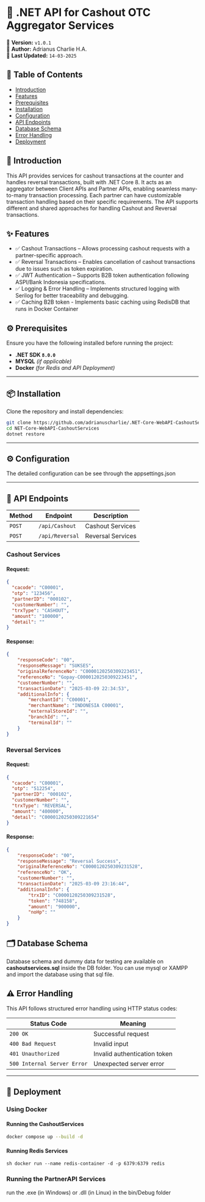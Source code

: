 # **🚀 .NET API for Cashout OTC Aggregator Services**  

📌 **Version:** `v1.0.1`  
📌 **Author:** Adrianus Charlie H.A.  
📌 **Last Updated:** `14-03-2025`  

## **📖 Table of Contents**  
- [Introduction](#introduction)  
- [Features](#features)  
- [Prerequisites](#prerequisites)  
- [Installation](#installation)  
- [Configuration](#configuration)  
- [API Endpoints](#api-endpoints)  
- [Database Schema](#database-schema)  
- [Error Handling](#error-handling)  
- [Deployment](#deployment)  


## **📌 Introduction**  
This API provides services for cashout transactions at the counter and handles reversal transactions, built with .NET Core 8. It acts as an aggregator between Client APIs and Partner APIs, enabling seamless many-to-many transaction processing. Each partner can have customizable transaction handling based on their specific requirements. The API supports different and shared approaches for handling Cashout and Reversal transactions.


## ✨ Features
- ✅ Cashout Transactions – Allows processing cashout requests with a partner-specific approach.
- ✅ Reversal Transactions – Enables cancellation of cashout transactions due to issues such as token expiration.
- ✅ JWT Authentication – Supports B2B token authentication following ASPI/Bank Indonesia specifications.
- ✅ Logging & Error Handling – Implements structured logging with Serilog for better traceability and debugging.
- ✅ Caching B2B token - Implements basic caching using RedisDB that runs in Docker Container


## **⚙️ Prerequisites**  
Ensure you have the following installed before running the project:  
- **.NET SDK `8.0.0`** 
- **MYSQL** *(if applicable)*  
- **Docker** *(for Redis and API Deployment)*  

---

## **📦 Installation**  
Clone the repository and install dependencies:  
```sh
git clone https://github.com/adrianuscharlie/.NET-Core-WebAPI-CashoutServices.git
cd NET-Core-WebAPI-CashoutServices
dotnet restore
```

---

## **⚙️ Configuration**  
The detailed configuration can be see through the appsettings.json


---

## **📌 API Endpoints**  
| Method | Endpoint | Description 
|--------|---------|-------------
| `POST` | `/api/Cashout` | Cashout Services 
| `POST` | `/api/Reversal` | Reversal Services


### Cashout Services
#### Request:
```json
{
  "cacode": "C00001",
  "otp": "123456",
  "partnerID": "000102",
  "customerNumber": "",
  "trxType": "CASHOUT",
  "amount": "100000",
  "detail": ""
}
```
#### Response:
```json
{
    "responseCode": "00",
    "responseMessage": "SUKSES",
    "originalReferenceNo": "C0000120250309223451",
    "referenceNo": "Gopay-C0000120250309223451",
    "customerNumber": "",
    "transactionDate": "2025-03-09 22:34:53",
    "additionalInfo": {
        "merchantId": "C00001",
        "merchantName": "INDONESIA C00001",
        "externalStoreId": "",
        "branchId": "",
        "terminalId": ""
    }
}
```

### Reversal Services
#### Request:
```json
{
  "cacode": "C00001",
  "otp": "512254",
  "partnerID": "000102",
  "customerNumber": "",
  "trxType": "REVERSAL",
  "amount": "400000",
  "detail": "C0000120250309221654"
}
```
#### Response:
```json
{
    "responseCode": "00",
    "responseMessage": "Reversal Success",
    "originalReferenceNo": "C0000120250309231528",
    "referenceNo": "OK",
    "customerNumber": "",
    "transactionDate": "2025-03-09 23:16:44",
    "additionalInfo": {
        "trxID": "C0000120250309231528",
        "token": "748158",
        "amount": "900000",
        "noHp": ""
    }
}
```

## **🗂 Database Schema**  
Database schema and dummy data for testing are available on **cashoutservices.sql** inside the DB folder. You can use mysql or XAMPP and import the database using that sql file.


## **⚠️ Error Handling**  
This API follows structured error handling using HTTP status codes:  

| Status Code | Meaning |
|------------|---------|
| `200 OK` | Successful request |
| `400 Bad Request` | Invalid input |
| `401 Unauthorized` | Invalid authentication token |
| `500 Internal Server Error` | Unexpected server error |

---

## **🚀 Deployment**  
### **Using Docker**  
#### **Running the CashoutServices**
```sh
docker compose up --build -d
```

#### **Running Redis Services**
``sh
docker run --name redis-container -d -p 6379:6379 redis
``
### **Running the PartnerAPI Services**
run the .exe (in Windows) or .dll (in Linux) in the bin/Debug folder

